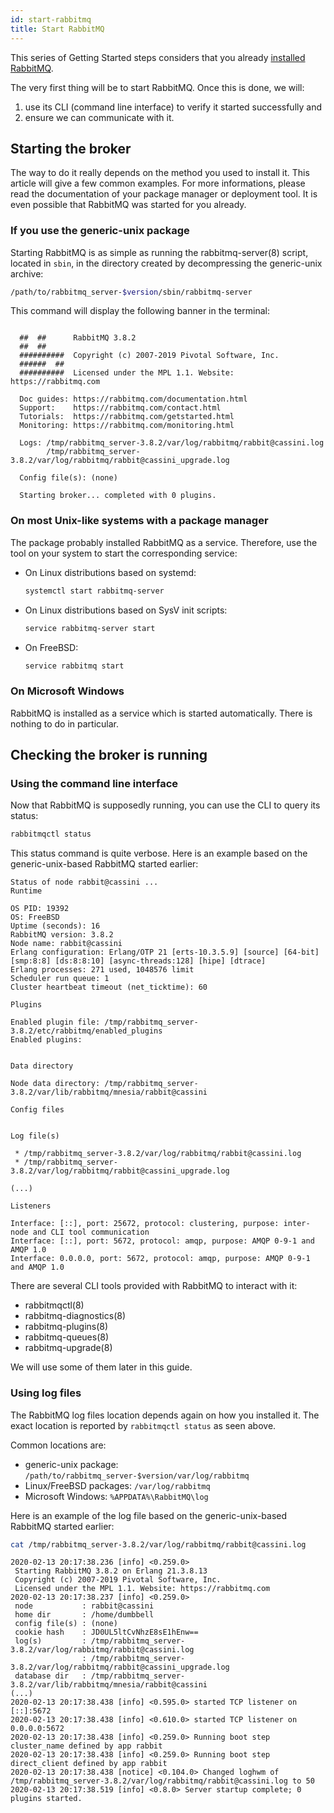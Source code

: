 ```yaml
---
id: start-rabbitmq
title: Start RabbitMQ
---
```


This series of Getting Started steps considers that you already
[installed RabbitMQ](../install/).

The very first thing will be to start RabbitMQ. Once this is done, we
will:
1.  use its CLI (command line interface) to verify it started
    successfully and
2.  ensure we can communicate with it.

## Starting the broker

The way to do it really depends on the method you used to install it.
This article will give a few common examples. For more informations,
please read the documentation of your package manager or deployment
tool. It is even possible that RabbitMQ was started for you already.

### If you use the generic-unix package

Starting RabbitMQ is as simple as running the rabbitmq-server(8) script,
located in `sbin`, in the directory created by decompressing the
generic-unix archive:

```sh
/path/to/rabbitmq_server-$version/sbin/rabbitmq-server
```

This command will display the following banner in the terminal:
```text

  ##  ##      RabbitMQ 3.8.2
  ##  ##
  ##########  Copyright (c) 2007-2019 Pivotal Software, Inc.
  ######  ##
  ##########  Licensed under the MPL 1.1. Website: https://rabbitmq.com

  Doc guides: https://rabbitmq.com/documentation.html
  Support:    https://rabbitmq.com/contact.html
  Tutorials:  https://rabbitmq.com/getstarted.html
  Monitoring: https://rabbitmq.com/monitoring.html

  Logs: /tmp/rabbitmq_server-3.8.2/var/log/rabbitmq/rabbit@cassini.log
        /tmp/rabbitmq_server-3.8.2/var/log/rabbitmq/rabbit@cassini_upgrade.log

  Config file(s): (none)

  Starting broker... completed with 0 plugins.
```

### On most Unix-like systems with a package manager

The package probably installed RabbitMQ as a service. Therefore, use the
tool on your system to start the corresponding service:

* On Linux distributions based on systemd:

    ```sh
    systemctl start rabbitmq-server
    ```

* On Linux distributions based on SysV init scripts:

    ```sh
    service rabbitmq-server start
    ```

* On FreeBSD:

    ```sh
    service rabbitmq start
    ```

### On Microsoft Windows

RabbitMQ is installed as a service which is started automatically. There
is nothing to do in particular.

## Checking the broker is running

### Using the command line interface

Now that RabbitMQ is supposedly running, you can use the CLI to query
its status:

```sh
rabbitmqctl status
```

This status command is quite verbose. Here is an example based on the
generic-unix-based RabbitMQ started earlier:
```text
Status of node rabbit@cassini ...
Runtime

OS PID: 19392
OS: FreeBSD
Uptime (seconds): 16
RabbitMQ version: 3.8.2
Node name: rabbit@cassini
Erlang configuration: Erlang/OTP 21 [erts-10.3.5.9] [source] [64-bit] [smp:8:8] [ds:8:8:10] [async-threads:128] [hipe] [dtrace]
Erlang processes: 271 used, 1048576 limit
Scheduler run queue: 1
Cluster heartbeat timeout (net_ticktime): 60

Plugins

Enabled plugin file: /tmp/rabbitmq_server-3.8.2/etc/rabbitmq/enabled_plugins
Enabled plugins:


Data directory

Node data directory: /tmp/rabbitmq_server-3.8.2/var/lib/rabbitmq/mnesia/rabbit@cassini

Config files


Log file(s)

 * /tmp/rabbitmq_server-3.8.2/var/log/rabbitmq/rabbit@cassini.log
 * /tmp/rabbitmq_server-3.8.2/var/log/rabbitmq/rabbit@cassini_upgrade.log

(...)

Listeners

Interface: [::], port: 25672, protocol: clustering, purpose: inter-node and CLI tool communication
Interface: [::], port: 5672, protocol: amqp, purpose: AMQP 0-9-1 and AMQP 1.0
Interface: 0.0.0.0, port: 5672, protocol: amqp, purpose: AMQP 0-9-1 and AMQP 1.0
```

There are several CLI tools provided with RabbitMQ to interact with it:
* rabbitmqctl(8)
* rabbitmq-diagnostics(8)
* rabbitmq-plugins(8)
* rabbitmq-queues(8)
* rabbitmq-upgrade(8)

We will use some of them later in this guide.

### Using log files

The RabbitMQ log files location depends again on how you installed it.
The exact location is reported by `rabbitmqctl status` as seen above.

Common locations are:
* generic-unix package: `/path/to/rabbitmq_server-$version/var/log/rabbitmq`
* Linux/FreeBSD packages: `/var/log/rabbitmq`
* Microsoft Windows: `%APPDATA%\RabbitMQ\log`

Here is an example of the log file based on the generic-unix-based
RabbitMQ started earlier:

```sh
cat /tmp/rabbitmq_server-3.8.2/var/log/rabbitmq/rabbit@cassini.log
```

```text
2020-02-13 20:17:38.236 [info] <0.259.0>
 Starting RabbitMQ 3.8.2 on Erlang 21.3.8.13
 Copyright (c) 2007-2019 Pivotal Software, Inc.
 Licensed under the MPL 1.1. Website: https://rabbitmq.com
2020-02-13 20:17:38.237 [info] <0.259.0>
 node           : rabbit@cassini
 home dir       : /home/dumbbell
 config file(s) : (none)
 cookie hash    : JD0UL5ltCvNhzE8sE1hEnw==
 log(s)         : /tmp/rabbitmq_server-3.8.2/var/log/rabbitmq/rabbit@cassini.log
                : /tmp/rabbitmq_server-3.8.2/var/log/rabbitmq/rabbit@cassini_upgrade.log
 database dir   : /tmp/rabbitmq_server-3.8.2/var/lib/rabbitmq/mnesia/rabbit@cassini
(...)
2020-02-13 20:17:38.438 [info] <0.595.0> started TCP listener on [::]:5672
2020-02-13 20:17:38.438 [info] <0.610.0> started TCP listener on 0.0.0.0:5672
2020-02-13 20:17:38.438 [info] <0.259.0> Running boot step cluster_name defined by app rabbit
2020-02-13 20:17:38.438 [info] <0.259.0> Running boot step direct_client defined by app rabbit
2020-02-13 20:17:38.438 [notice] <0.104.0> Changed loghwm of /tmp/rabbitmq_server-3.8.2/var/log/rabbitmq/rabbit@cassini.log to 50
2020-02-13 20:17:38.519 [info] <0.8.0> Server startup complete; 0 plugins started.
```
